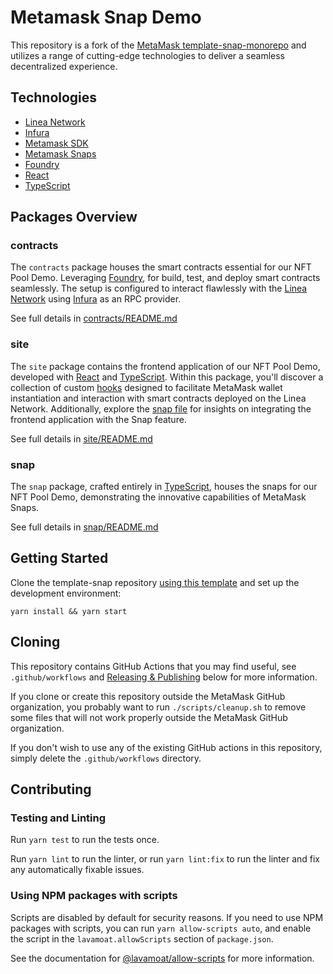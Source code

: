 # Metamask Snap Demo

This repository is a fork of the [MetaMask template-snap-monorepo](https://github.com/MetaMask/template-snap-monorepo) and utilizes a range of cutting-edge technologies to deliver a seamless decentralized experience.

## Technologies

- [Linea Network](https://docs.linea.build/)
- [Infura](https://docs.infura.io/)
- [Metamask SDK](https://metamask.io/sdk/)
- [Metamask Snaps](https://metamask.io/snaps/)
- [Foundry](https://book.getfoundry.sh/)
- [React](https://reactjs.org/)
- [TypeScript](https://www.typescriptlang.org/)

## Packages Overview

### contracts

The `contracts` package houses the smart contracts essential for our NFT Pool Demo. Leveraging [Foundry](https://book.getfoundry.sh/), for build, test, and deploy smart contracts seamlessly. The setup is configured to interact flawlessly with the [Linea Network](https://docs.linea.build/) using [Infura](https://docs.infura.io/) as an RPC provider.

See full details in [contracts/README.md](./packages/contracts/README.md)

### site

The `site` package contains the frontend application of our NFT Pool Demo, developed with [React](https://reactjs.org/) and [TypeScript](https://www.typescriptlang.org/). Within this package, you'll discover a collection of custom [hooks](./packages/site/src/hooks) designed to facilitate MetaMask wallet instantiation and interaction with smart contracts deployed on the Linea Network. Additionally, explore the [snap file](./packages/site/src/utils/snap.tsx) for insights on integrating the frontend application with the Snap feature.

See full details in [site/README.md](./packages/site/README.md)

### snap

The `snap` package, crafted entirely in [TypeScript](https://www.typescriptlang.org/), houses the snaps for our NFT Pool Demo, demonstrating the innovative capabilities of MetaMask Snaps.

See full details in [snap/README.md](./packages/snap/README.md)

## Getting Started

Clone the template-snap repository [using this template](https://github.com/MetaMask/template-snap-monorepo/generate)
and set up the development environment:

```shell
yarn install && yarn start
```

## Cloning

This repository contains GitHub Actions that you may find useful, see
`.github/workflows` and [Releasing & Publishing](https://github.com/MetaMask/template-snap-monorepo/edit/main/README.md#releasing--publishing)
below for more information.

If you clone or create this repository outside the MetaMask GitHub organization,
you probably want to run `./scripts/cleanup.sh` to remove some files that will
not work properly outside the MetaMask GitHub organization.

If you don't wish to use any of the existing GitHub actions in this repository,
simply delete the `.github/workflows` directory.

## Contributing

### Testing and Linting

Run `yarn test` to run the tests once.

Run `yarn lint` to run the linter, or run `yarn lint:fix` to run the linter and
fix any automatically fixable issues.

### Using NPM packages with scripts

Scripts are disabled by default for security reasons. If you need to use NPM
packages with scripts, you can run `yarn allow-scripts auto`, and enable the
script in the `lavamoat.allowScripts` section of `package.json`.

See the documentation for [@lavamoat/allow-scripts](https://github.com/LavaMoat/LavaMoat/tree/main/packages/allow-scripts)
for more information.
